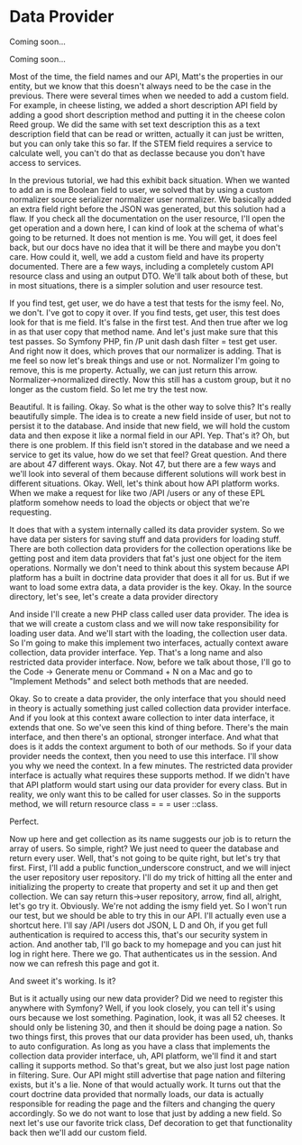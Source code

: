 # Data Provider

Coming soon...

Coming soon...

Most of the time, the field names and our API, Matt's the properties in our entity,
but we know that this doesn't always need to be the case in the previous. There were
several times when we needed to add a custom field. For example, in cheese listing,
we added a short description API field by adding a good short description method and
putting it in the cheese colon Reed group. We did the same with set text description
this as a text description field that can be read or written, actually it can just be
written, but you can only take this so far. If the STEM field requires a service to
calculate well, you can't do that as declasse because you don't have access to
services.

In the previous tutorial, we had this exhibit back situation. When we wanted to add
an is me Boolean field to user, we solved that by using a custom normalizer source
serializer normalizer user normalizer. We basically added an extra field right before
the JSON was generated, but this solution had a flaw. If you check all the
documentation on the user resource, I'll open the get operation and a down here, I
can kind of look at the schema of what's going to be returned. It does not mention is
me. You will get, it does feel back, but our docs have no idea that it will be there
and maybe you don't care. How could it, well, we add a custom field and have its
property documented. There are a few ways, including a completely custom API resource
class and using an output DTO. We'll talk about both of these, but in most
situations, there is a simpler solution and user resource test.

If you find test, get user, we do have a test that tests for the ismy feel. No, we
don't. I've got to copy it over. If you find tests, get user, this test does look for
that is me field. It's false in the first test. And then true after we log in as that
user copy that method name. And let's just make sure that this test passes. So
Symfony PHP, fin /P unit dash dash filter = test get user. And right now it does,
which proves that our normalizer is adding. That is me feel so now let's break things
and use or not. Normalizer I'm going to remove, this is me property. Actually, we can
just return this arrow. Normalizer->normalized directly. Now this still has a custom
group, but it no longer as the custom field. So let me try the test now.

Beautiful. It is failing. Okay. So what is the other way to solve this? It's really
beautifully simple. The idea is to create a new field inside of user, but not to
persist it to the database. And inside that new field, we will hold the custom data
and then expose it like a normal field in our API. Yep. That's it? Oh, but there is
one problem. If this field isn't stored in the database and we need a service to get
its value, how do we set that feel? Great question. And there are about 47 different
ways. Okay. Not 47, but there are a few ways and we'll look into several of them
because different solutions will work best in different situations. Okay. Well, let's
think about how API platform works. When we make a request for like two /API /users
or any of these EPL platform somehow needs to load the objects or object that we're
requesting.

It does that with a system internally called its data provider system. So we have
data per sisters for saving stuff and data providers for loading stuff. There are
both collection data providers for the collection operations like be getting post and
item data providers that fat's just one object for the item operations. Normally we
don't need to think about this system because API platform has a built in doctrine
data provider that does it all for us. But if we want to load some extra data, a data
provider is the key. Okay. In the source directory, let's see, let's create a data
provider directory

And inside I'll create a new PHP class called user data provider. The idea is that we
will create a custom class and we will now take responsibility for loading user data.
And we'll start with the loading, the collection user data. So I'm going to make this
implement two interfaces, actually context aware collection, data provider interface.
Yep. That's a long name and also restricted data provider interface. Now, before we
talk about those, I'll go to the Code -> Generate menu or Command + N on a Mac and go
to "Implement Methods" and select both methods that are needed.

Okay. So to create a data provider, the only interface that you should need in theory
is actually something just called collection data provider interface. And if you look
at this context aware collection to inter data interface, it extends that one. So
we've seen this kind of thing before. There's the main interface, and then there's an
optional, stronger interface. And what that does is it adds the context argument to
both of our methods. So if your data provider needs the context, then you need to use
this interface. I'll show you why we need the context. In a few minutes. The
restricted data provider interface is actually what requires these supports method.
If we didn't have that API platform would start using our data provider for every
class. But in reality, we only want this to be called for user classes. So in the
supports method, we will return resource class = = = user ::class.

Perfect.

Now up here and get collection as its name suggests our job is to return the array of
users. So simple, right? We just need to queer the database and return every user.
Well, that's not going to be quite right, but let's try that first. First, I'll add a
public function_underscore construct, and we will inject the user repository user
repository. I'll do my trick of hitting all the enter and initializing the property
to create that property and set it up and then get collection. We can say return
this->user repository, arrow, find all, alright, let's go try it. Obviously. We're
not adding the ismy field yet. So I won't run our test, but we should be able to try
this in our API. I'll actually even use a shortcut here. I'll say /API /users dot
JSON, L D and Oh, if you get full authentication is required to access this, that's
our security system in action. And another tab, I'll go back to my homepage and you
can just hit log in right here. There we go. That authenticates us in the session.
And now we can refresh this page and got it.

And sweet it's working. Is it?

But is it actually using our new data provider? Did we need to register this anywhere
with Symfony? Well, if you look closely, you can tell it's using ours because we lost
something. Pagination, look, it was all 52 cheeses. It should only be listening 30,
and then it should be doing page a nation. So two things first, this proves that our
data provider has been used, uh, thanks to auto configuration. As long as you have a
class that implements the collection data provider interface, uh, API platform, we'll
find it and start calling it supports method. So that's great, but we also just lost
page nation in filtering. Sure. Our API might still advertise that page nation and
filtering exists, but it's a lie. None of that would actually work. It turns out that
the court doctrine data provided that normally loads, our data is actually
responsible for reading the page and the filters and changing the query accordingly.
So we do not want to lose that just by adding a new field. So next let's use our
favorite trick class, Def decoration to get that functionality back then we'll add
our custom field.

